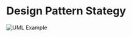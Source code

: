 # Design Pattern Stategy
![UML Example](https://drive.google.com/uc?export=view&id=1kE_PNo_9kYp4iS-WDFCd0daizzf_oBQQ)
